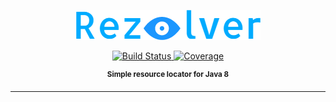 <p align="center">
    <img src="logo.png">
</p>

<p align="center">
    <a href="https://travis-ci.org/pnavais/rezolver">
        <img src="https://img.shields.io/travis/pnavais/rezolver.svg"
             alt="Build Status">
    </a>
        <a href="https://coveralls.io/github/pnavais/rezolver?branch=master">
        <img src="https://img.shields.io/coveralls/pnavais/rezolver.svg"
             alt="Coverage">
    </a>
</p>

<p align="center"><sup><strong>Simple resource locator for Java 8</strong></sup></p>
<hr>
